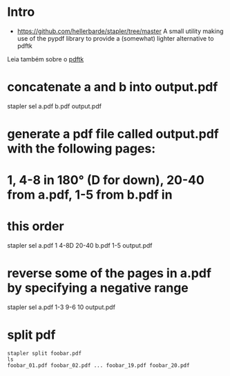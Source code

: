 # Intro
+ https://github.com/hellerbarde/stapler/tree/master
A small utility making use of the pypdf library to provide a (somewhat) lighter
alternative to pdftk

Leia também sobre o [pdftk](pdftk.md)

# concatenate a and b into output.pdf
stapler sel a.pdf b.pdf output.pdf

# generate a pdf file called output.pdf with the following pages:
# 1, 4-8 in 180° (D for down), 20-40 from a.pdf, 1-5 from b.pdf in
# this order
stapler sel a.pdf 1 4-8D 20-40 b.pdf 1-5 output.pdf

# reverse some of the pages in a.pdf by specifying a negative range
stapler sel a.pdf 1-3 9-6 10 output.pdf

# split pdf

    stapler split foobar.pdf
    ls
    foobar_01.pdf foobar_02.pdf ... foobar_19.pdf foobar_20.pdf


